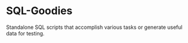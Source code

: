 # SQL-Goodies
Standalone SQL scripts that accomplish various tasks or generate useful data for testing.
